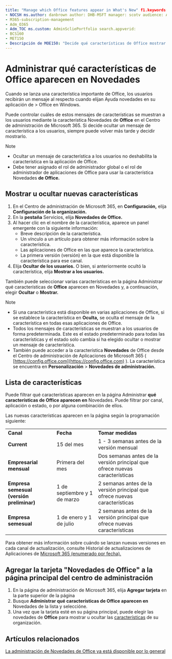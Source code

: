 ```yaml
---
title: "Manage which Office features appear in What's New" f1.keywords:
- NOCSH ms.author: danbrown author: DHB-MSFT manager: scotv audience: Admin ms.topic: article ms.service: o365-administration localization_priority: Normal ms.collection:
- M365-subscription-management
- Adm_O365
- Adm_TOC ms.custom: AdminScliePortfolio search.appverid:
- BCS160
- MET150
- Descripción de MOE150: "Decide qué características de Office mostrar u ocultar cuando un usuario elige ayuda > Novedades de su aplicación de Office en Windows mediante la característica "Novedades de Office" en el Centro de administración de Microsoft 365".
---
```


# <a name="manage-which-office-features-appear-in-whats-new"></a>Administrar qué características de Office aparecen en Novedades

Cuando se lanza una característica importante de Office, los usuarios recibirán un mensaje al respecto cuando elijan Ayuda novedades en su aplicación de  >   Office en Windows.

Puede controlar cuáles de estos mensajes de características se muestran a los usuarios mediante la característica Novedades de **Office** en el Centro de administración de Microsoft 365. Si decide ocultar un mensaje de característica a los usuarios, siempre puede volver más tarde y decidir mostrarlo.

> [!NOTE]
> - Ocultar un mensaje de característica a los usuarios no deshabilita la característica en la aplicación de Office.
> - Debe tener asignado el rol de administrador global o el rol de administrador de aplicaciones de Office para usar la característica Novedades **de Office.**

## <a name="show-or-hide-new-features"></a>Mostrar u ocultar nuevas características 

1. En el Centro de administración de Microsoft 365, en **Configuración,** elija **Configuración de la organización.**
2. En la **pestaña** Servicios, elija **Novedades de Office.**
3. Al hacer clic en el nombre de la característica, aparece un panel emergente con la siguiente información:
     - Breve descripción de la característica.
     - Un vínculo a un artículo para obtener más información sobre la característica.
     - Las aplicaciones de Office en las que aparece la característica.
     - La primera versión (versión) en la que está disponible la característica para ese canal.
4. Elija **Ocultar de los usuarios.** O bien, si anteriormente ocultó la característica, elija **Mostrar a los usuarios.**

También puede seleccionar varias características en la página Administrar qué características de **Office** aparecen en Novedades y, a continuación, elegir **Ocultar** o **Mostrar.**

> [!NOTE]
> - Si una característica está disponible en varias aplicaciones de Office, si se establece la característica en **Oculta,** se oculta el mensaje de la característica en todas esas aplicaciones de Office.
> - Todos los mensajes de características se muestran a los usuarios de forma predeterminada. Este es el estado predeterminado para todas las características y el estado solo cambia si ha elegido ocultar o mostrar un mensaje de característica.
> - También puede acceder a la característica **Novedades** de Office desde el Centro de administración de Aplicaciones de Microsoft 365 ( [https://config.office.com](https://config.office.com) ). La característica se encuentra en **Personalización**  >  **Novedades de administración.**

## <a name="list-of-features"></a>Lista de características

Puede filtrar qué características aparecen en la página Administrar **qué características de Office aparecen en** Novedades. Puede filtrar por canal, aplicación o estado, o por alguna combinación de ellos.

Las nuevas características aparecen en la página según la programación siguiente:

||||
|:-----|:-----|:-----|
|**Canal** <br/> |**Fecha** <br/> |**Tomar medidas** <br/> |
|**Current** <br/> |15 del mes  <br/> |1 - 3 semanas antes de la versión mensual <br/> |
|**Empresarial mensual** <br/> |Primera del mes  <br/> |Dos semanas antes de la versión principal que ofrece nuevas características |
|**Empresa semesual (versión preliminar)** <br/> |1 de septiembre y 1 de marzo <br/> | 2 semanas antes de la versión principal que ofrece nuevas características|
|**Empresa semesual** <br/> |1 de enero y 1 de julio <br/> | 2 semanas antes de la versión principal que ofrece nuevas características<br/> |

Para obtener más información sobre cuándo se lanzan nuevas versiones en cada canal de actualización, consulte Historial de actualizaciones de Aplicaciones de [Microsoft 365 (enumerado por fecha).](https://docs.microsoft.com/officeupdates/update-history-microsoft365-apps-by-date)

## <a name="add-the-whats-new-in-office-card-to-the-admin-center-home-page"></a>Agregar la tarjeta "Novedades de Office" a la página principal del centro de administración

1. En la página de administración de Microsoft 365, elija **Agregar tarjeta** en la parte superior de la página
2. Busque **Administrar qué características de Office aparecen en** Novedades de la lista y seleccióne.
3. Una vez que la tarjeta esté en su página principal, puede elegir las novedades de **Office** para mostrar u ocultar las [características](#show-or-hide-new-features) de su organización.


## <a name="related-articles"></a>Artículos relacionados

[La administración de Novedades de Office ya está disponible por lo general](https://techcommunity.microsoft.com/t5/microsoft-365-blog/office-what-s-new-management-is-now-generally-available/ba-p/1179954)